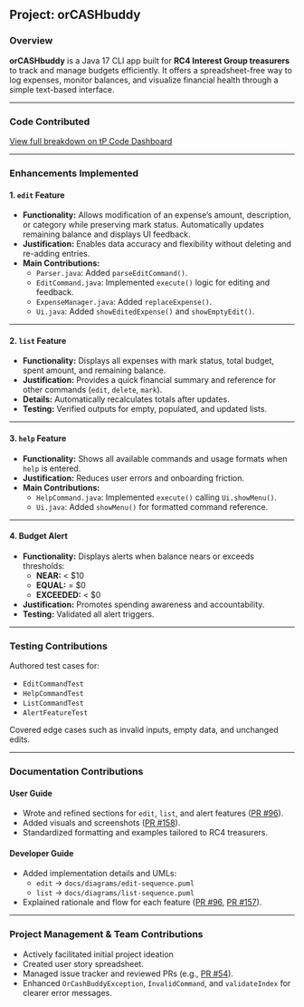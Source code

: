 ## Project: orCASHbuddy

### Overview

**orCASHbuddy** is a Java 17 CLI app built for **RC4 Interest Group treasurers** to track and manage budgets efficiently. It offers a spreadsheet-free way to log expenses, monitor balances, and visualize financial health through a simple text-based interface.

---

### Code Contributed
[View full breakdown on tP Code Dashboard](https://nus-cs2113-ay2526s1.github.io/tp-dashboard/?search=gumingyoujia&breakdown=true)

---

### Enhancements Implemented

#### 1. `edit` Feature
- **Functionality:** Allows modification of an expense’s amount, description, or category while preserving mark status. Automatically updates remaining balance and displays UI feedback.
- **Justification:** Enables data accuracy and flexibility without deleting and re-adding entries.
- **Main Contributions:**
  - `Parser.java`: Added `parseEditCommand()`.
  - `EditCommand.java`: Implemented `execute()` logic for editing and feedback.
  - `ExpenseManager.java`: Added `replaceExpense()`.
  - `Ui.java`: Added `showEditedExpense()` and `showEmptyEdit()`.

---

#### 2. `list` Feature
- **Functionality:** Displays all expenses with mark status, total budget, spent amount, and remaining balance.
- **Justification:** Provides a quick financial summary and reference for other commands (`edit`, `delete`, `mark`).
- **Details:** Automatically recalculates totals after updates.
- **Testing:** Verified outputs for empty, populated, and updated lists.

---

#### 3. `help` Feature
- **Functionality:** Shows all available commands and usage formats when `help` is entered.
- **Justification:** Reduces user errors and onboarding friction.
- **Main Contributions:**
  - `HelpCommand.java`: Implemented `execute()` calling `Ui.showMenu()`.
  - `Ui.java`: Added `showMenu()` for formatted command reference.

---

#### 4. Budget Alert
- **Functionality:** Displays alerts when balance nears or exceeds thresholds:
  - **NEAR:** < $10
  - **EQUAL:** = $0
  - **EXCEEDED:** < $0
- **Justification:** Promotes spending awareness and accountability.
- **Testing:** Validated all alert triggers.

---

### Testing Contributions
Authored test cases for:
- `EditCommandTest`
- `HelpCommandTest`
- `ListCommandTest`
- `AlertFeatureTest`

Covered edge cases such as invalid inputs, empty data, and unchanged edits.

---

### Documentation Contributions

#### User Guide
- Wrote and refined sections for `edit`, `list`, and alert features ([PR #96](https://github.com/AY2526S1-CS2113-T11-2/tp/pull/96)).
- Added visuals and screenshots ([PR #158](https://github.com/AY2526S1-CS2113-T11-2/tp/pull/158)).
- Standardized formatting and examples tailored to RC4 treasurers.

#### Developer Guide
- Added implementation details and UMLs:
  - `edit` → `docs/diagrams/edit-sequence.puml`
  - `list` → `docs/diagrams/list-sequence.puml`
- Explained rationale and flow for each feature ([PR #96](https://github.com/AY2526S1-CS2113-T11-2/tp/pull/96), [PR #157](https://github.com/AY2526S1-CS2113-T11-2/tp/pull/157)).

---

### Project Management & Team Contributions
- Actively facilitated initial project ideation
- Created user story spreadsheet.
- Managed issue tracker and reviewed PRs (e.g., [PR #54](https://github.com/AY2526S1-CS2113-T11-2/tp/pull/54)).
- Enhanced `OrCashBuddyException`, `InvalidCommand`, and `validateIndex` for clearer error messages.

